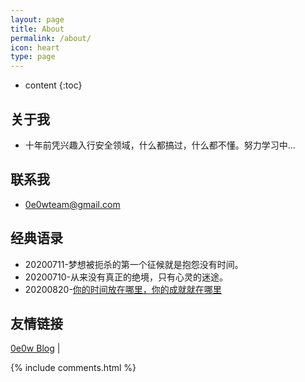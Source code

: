 ```yaml
---
layout: page
title: About
permalink: /about/
icon: heart
type: page
---
```


* content
{:toc}
## 关于我

* 十年前凭兴趣入行安全领域，什么都搞过，什么都不懂。努力学习中...

## 联系我

* 0e0wteam@gmail.com

## 经典语录

- 20200711-梦想被扼杀的第一个征候就是抱怨没有时间。
- 20200710-从来没有真正的绝境，只有心灵的迷途。
- 20200820-[你的时间放在哪里，你的成就就在哪里](https://mp.weixin.qq.com/s/ofuD9Iw7crDzWLM1Kglztw。)

## 友情链接

[0e0w Blog](http://www.0e0w.com) \| 



{% include comments.html %}
